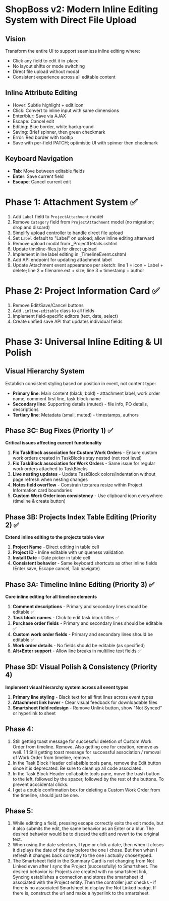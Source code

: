 # ShopBoss v2: Modern Inline Editing System with Direct File Upload

## Vision
Transform the entire UI to support seamless inline editing where:
- Click any field to edit it in-place
- No layout shifts or mode switching  
- Direct file upload without modal
- Consistent experience across all editable content

## Inline Attribute Editing
- Hover: Subtle highlight + edit icon
- Click: Convert to inline input with same dimensions
- Enter/blur: Save via AJAX
- Escape: Cancel edit
- Editing: Blue border, white background
- Saving: Brief spinner, then green checkmark
- Error: Red border with tooltip
- Save with per-field PATCH; optimistic UI with spinner then checkmark

## Keyboard Navigation
- **Tab**: Move between editable fields
- **Enter**: Save current field
- **Escape**: Cancel current edit

# Phase 1: Attachment System ✅
1. Add `Label` field to `ProjectAttachment` model
2. Remove `Category` field from `ProjectAttachment` model (no migration; drop and discard)
3. Simplify upload controller to handle direct file upload
4. Set `Label` default to "Label" on upload; allow inline editing afterward
5. Remove upload modal from _ProjectDetails.cshtml
6. Update timeline-files.js for direct upload
7. Implement inline label editing in _TimelineEvent.cshtml
8. Add API endpoint for updating attachment label
9. Update Attachment event appearance per sketch: line 1 = icon + Label + delete; line 2 = filename.ext + size; line 3 = timestamp + author

# Phase 2: Project Information Card ✅
1. Remove Edit/Save/Cancel buttons
2. Add `.inline-editable` class to all fields
3. Implement field-specific editors (text, date, select)
4. Create unified save API that updates individual fields

# Phase 3: Universal Inline Editing & UI Polish

## Visual Hierarchy System
Establish consistent styling based on position in event, not content type:
- **Primary line**: Main content (black, bold) - attachment label, work order name, comment first line, task block name
- **Secondary line**: Supporting details (muted) - file info, PO details, descriptions
- **Tertiary line**: Metadata (small, muted) - timestamps, authors

## Phase 3C: Bug Fixes (Priority 1) ✅
**Critical issues affecting current functionality**
1. **Fix TaskBlock association for Custom Work Orders** - Ensure custom work orders created in TaskBlocks stay nested (not root level)
2. **Fix TaskBlock association for Work Orders** - Same issue for regular work orders attached to TaskBlocks
3. **Live nesting updates** - Update TaskBlock colors/indentation without page refresh when nesting changes
4. **Notes field overflow** - Constrain textarea resize within Project Information card boundaries
5. **Custom Work Order icon consistency** - Use clipboard icon everywhere (timeline & create button)

## Phase 3B: Projects Index Table Editing (Priority 2) ✅
**Extend inline editing to the projects table view**
1. **Project Name** - Direct editing in table cell
2. **Project ID** - Inline editable with uniqueness validation
3. **Install Date** - Date picker in table cell
4. **Consistent behavior** - Same keyboard shortcuts as other inline fields (Enter save, Escape cancel, Tab navigate)

## Phase 3A: Timeline Inline Editing (Priority 3) ✅
**Core inline editing for all timeline elements**
1. **Comment descriptions** - Primary and secondary lines should be editable ✅
2. **Task block names** - Click to edit task block titles ✅
3. **Purchase order fields** - Primary and secondary lines should be editable ✅
4. **Custom work order fields** - Primary and secondary lines should be editable ✅
5. **Work order details** - No fields should be editable (as specified)
6. **Alt+Enter support** - Allow line breaks in multiline text fields ✅

## Phase 3D: Visual Polish & Consistency (Priority 4)
**Implement visual hierarchy system across all event types**
1. **Primary line styling** - Black text for all first lines across event types
2. **Attachment link hover** - Clear visual feedback for downloadable files
3. **Smartsheet field redesign** - Remove Unlink button, show "Not Synced" or hyperlink to sheet

## Phase 4:
1. Still getting toast message for successful deletion of Custom Work Order from timeline. Remove. Also getting one for creation, remove as well.
1.1 Still getting toast message for successful association / removal of Work Order from timeline, remove.
2. In the Task Block Header collabsible tools pane, remove the Edit button since it is deprecated. Be sure to clean up all code associated.
3. In the Task Block Header collabsible tools pane, move the trash button to the left, followed by the spacer, followed by the rest of the buttons. To prevent acccidental clicks.
4. I get a double confirmation box for deleting a Custom Work Order from the timeline, should just be one.

## Phase 5:
1. While edititing a field, pressing escape correctly exits the edit mode, but it also submits the edit, the same behavior as an Enter or a blur. The desired behavior would be to discard the edit and revert to the original text.
2. When using the date selectors, I type or click a date, then when it closes it displays the date of the day before the one i chose. But then when I refresh it changes back correctly to the one i actually chose/typed.
3. The Smartsheet field in the Summary Card is not changing from Not Linked even after I sync the Project (successfully) to Smartsheet. The desired behavior is: Projects are created with no smartsheet link, Syncing establishes a connection and stores the smartsheet id associated with the Project entity. Then the controller just checks - if there is no associated Smartsheet id display the Not Linked badge. If there is, construct the url and make a hyperlink to the smartsheet.